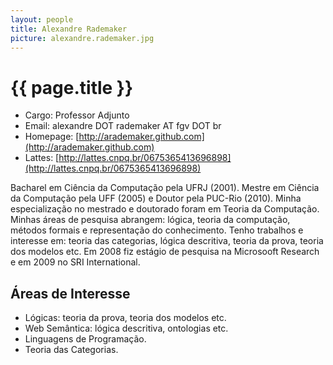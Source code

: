 ```yaml
---
layout: people
title: Alexandre Rademaker
picture: alexandre.rademaker.jpg
---
```


# {{ page.title }}

- Cargo: Professor Adjunto
- Email: alexandre DOT rademaker AT fgv DOT br
- Homepage: [http://arademaker.github.com](http://arademaker.github.com)
- Lattes: [http://lattes.cnpq.br/0675365413696898](http://lattes.cnpq.br/0675365413696898)
  
Bacharel em Ciência da Computação pela UFRJ (2001). Mestre em Ciência
da Computação pela UFF (2005) e Doutor pela PUC-Rio (2010). Minha
especialização no mestrado e doutorado foram em Teoria da
Computação. Minhas áreas de pesquisa abrangem: lógica, teoria da
computação, métodos formais e representação do conhecimento. Tenho
trabalhos e interesse em: teoria das categorias, lógica descritiva,
teoria da prova, teoria dos modelos etc. Em 2008 fiz estágio de
pesquisa na Microsooft Research e em 2009 no SRI International.

## Áreas de Interesse

- Lógicas: teoria da prova, teoria dos modelos etc.
- Web Semântica: lógica descritiva, ontologias etc.
- Linguagens de Programação.
- Teoria das Categorias.




